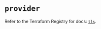 # `provider`

Refer to the Terraform Registry for docs: [`tls`](https://registry.terraform.io/providers/hashicorp/tls/4.0.6/docs).
